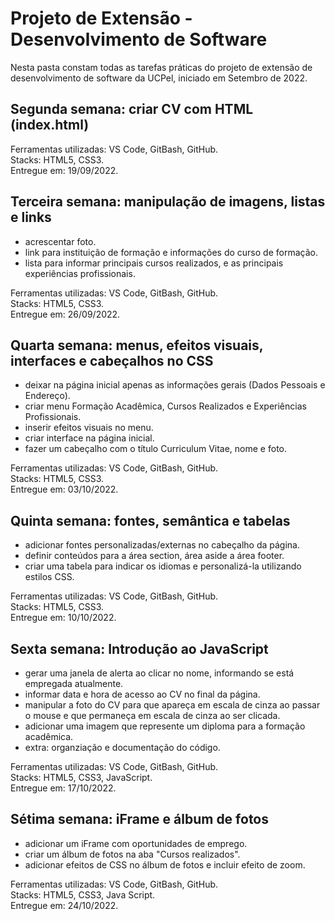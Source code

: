 # Projeto de Extensão - Desenvolvimento de Software

Nesta pasta constam todas as tarefas práticas do projeto de extensão de desenvolvimento de software da UCPel, iniciado em Setembro de 2022.

## Segunda semana: criar CV com HTML (index.html) 
Ferramentas utilizadas: VS Code, GitBash, GitHub.</br>
Stacks: HTML5, CSS3.</br>
Entregue em: 19/09/2022.</br>

## Terceira semana: manipulação de imagens, listas e links
- acrescentar foto.
- link para instituição de formação e informações do curso de formação.
- lista para informar principais cursos realizados, e as principais experiências profissionais.

Ferramentas utilizadas: VS Code, GitBash, GitHub.</br>
Stacks: HTML5, CSS3.</br>
Entregue em: 26/09/2022.</br>

## Quarta semana: menus, efeitos visuais, interfaces e cabeçalhos no CSS
- deixar na página inicial apenas as informações gerais (Dados Pessoais e Endereço).
- criar menu Formação Acadêmica, Cursos Realizados e Experiências Profissionais.
- inserir efeitos visuais no menu.
- criar interface na página inicial.
- fazer um cabeçalho com o título Curriculum Vitae, nome e foto.

Ferramentas utilizadas: VS Code, GitBash, GitHub.</br>
Stacks: HTML5, CSS3.</br>
Entregue em: 03/10/2022.</br>

## Quinta semana: fontes, semântica e tabelas
- adicionar fontes personalizadas/externas no cabeçalho da página.
- definir conteúdos para a área section, área aside a área footer.
- criar uma tabela para indicar os idiomas e personalizá-la utilizando estilos CSS.

Ferramentas utilizadas: VS Code, GitBash, GitHub.</br>
Stacks: HTML5, CSS3.</br>
Entregue em: 10/10/2022.</br>

## Sexta semana: Introdução ao JavaScript
- gerar uma janela de alerta ao clicar no nome, informando se está empregada atualmente.
- informar data e hora de acesso ao CV no final da página.
- manipular a foto do CV para que apareça em escala de cinza ao passar o mouse e que permaneça em escala de cinza ao ser clicada.
- adicionar uma imagem que represente um diploma para a formação acadêmica. 
- extra: organziação e documentação do código.

Ferramentas utilizadas: VS Code, GitBash, GitHub.</br>
Stacks: HTML5, CSS3, JavaScript.</br>
Entregue em: 17/10/2022.</br>

## Sétima semana: iFrame e álbum de fotos
- adicionar um iFrame com oportunidades de emprego.
- criar um álbum de fotos na aba "Cursos realizados".
- adicionar efeitos de CSS no álbum de fotos e incluir efeito de zoom.

Ferramentas utilizadas: VS Code, GitBash, GitHub.</br>
Stacks: HTML5, CSS3, Java Script.</br>
Entregue em: 24/10/2022.</br>